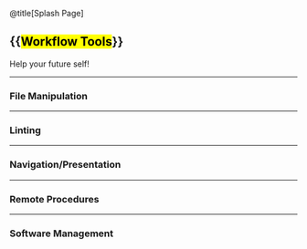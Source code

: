 
@title[Splash Page]
## {{<mark>Workflow Tools</mark>}}
Help your future self!

---

### File Manipulation

---

### Linting 

---

### Navigation/Presentation 

---

### Remote Procedures

---

### Software Management

